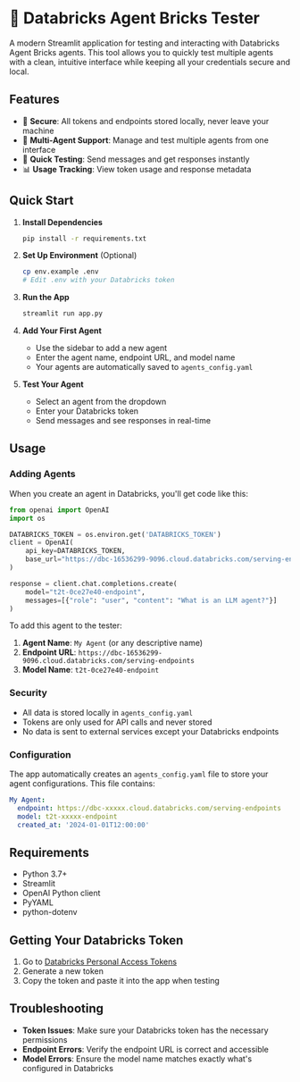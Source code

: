 # 🤖 Databricks Agent Bricks Tester

A modern Streamlit application for testing and interacting with Databricks Agent Bricks agents. This tool allows you to quickly test multiple agents with a clean, intuitive interface while keeping all your credentials secure and local.

## Features

- 🔐 **Secure**: All tokens and endpoints stored locally, never leave your machine
- 🎯 **Multi-Agent Support**: Manage and test multiple agents from one interface
- 🚀 **Quick Testing**: Send messages and get responses instantly
- 📊 **Usage Tracking**: View token usage and response metadata

## Quick Start

1. **Install Dependencies**
   ```bash
   pip install -r requirements.txt
   ```

2. **Set Up Environment** (Optional)
   ```bash
   cp env.example .env
   # Edit .env with your Databricks token
   ```

3. **Run the App**
   ```bash
   streamlit run app.py
   ```

4. **Add Your First Agent**
   - Use the sidebar to add a new agent
   - Enter the agent name, endpoint URL, and model name
   - Your agents are automatically saved to `agents_config.yaml`

5. **Test Your Agent**
   - Select an agent from the dropdown
   - Enter your Databricks token
   - Send messages and see responses in real-time

## Usage

### Adding Agents

When you create an agent in Databricks, you'll get code like this:

```python
from openai import OpenAI
import os

DATABRICKS_TOKEN = os.environ.get('DATABRICKS_TOKEN')
client = OpenAI(
    api_key=DATABRICKS_TOKEN,
    base_url="https://dbc-16536299-9096.cloud.databricks.com/serving-endpoints"
)

response = client.chat.completions.create(
    model="t2t-0ce27e40-endpoint",
    messages=[{"role": "user", "content": "What is an LLM agent?"}]
)
```

To add this agent to the tester:
1. **Agent Name**: `My Agent` (or any descriptive name)
2. **Endpoint URL**: `https://dbc-16536299-9096.cloud.databricks.com/serving-endpoints`
3. **Model Name**: `t2t-0ce27e40-endpoint`

### Security

- All data is stored locally in `agents_config.yaml`
- Tokens are only used for API calls and never stored
- No data is sent to external services except your Databricks endpoints

### Configuration

The app automatically creates an `agents_config.yaml` file to store your agent configurations. This file contains:

```yaml
My Agent:
  endpoint: https://dbc-xxxxx.cloud.databricks.com/serving-endpoints
  model: t2t-xxxxx-endpoint
  created_at: '2024-01-01T12:00:00'
```

## Requirements

- Python 3.7+
- Streamlit
- OpenAI Python client
- PyYAML
- python-dotenv

## Getting Your Databricks Token

1. Go to [Databricks Personal Access Tokens](https://docs.databricks.com/en/dev-tools/auth/pat.html)
2. Generate a new token
3. Copy the token and paste it into the app when testing

## Troubleshooting

- **Token Issues**: Make sure your Databricks token has the necessary permissions
- **Endpoint Errors**: Verify the endpoint URL is correct and accessible
- **Model Errors**: Ensure the model name matches exactly what's configured in Databricks

